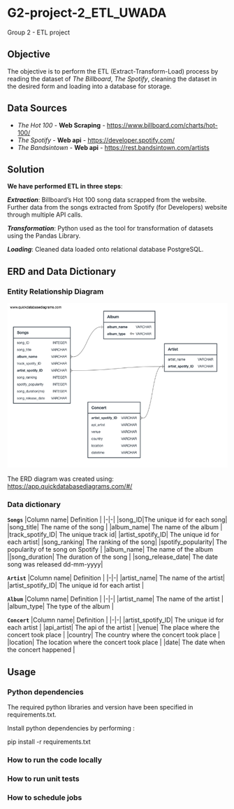 # G2-project-2_ETL_UWADA
Group 2 - ETL project

## Objective
The objective is to perform the ETL (Extract-Transform-Load) process by reading the dataset of *The Billboard*, *The Spotify*, cleaning the dataset in the desired form and loading into a database for storage.

## Data Sources
- *The Hot 100* - **Web Scraping** - https://www.billboard.com/charts/hot-100/
- *The Spotify* - **Web api** - https://developer.spotify.com/
- *The Bandsintown* - **Web api** - https://rest.bandsintown.com/artists
## Solution

**We have performed ETL in three steps**:

**_Extraction_**: 
Billboard’s Hot 100 song data scrapped from the website. Further data from the songs extracted from Spotify (for Developers) website through multiple API calls.

**_Transformation_**: 
Python used as the tool for transformation of datasets using the Pandas Library.

**_Loading_**: 
Cleaned data loaded onto relational database PostgreSQL.

## ERD and Data Dictionary

### Entity Relationship Diagram
![ERD](https://github.com/P219-C/G2-project-2_ETL_UWADA/blob/Oksana/ERD/QuickDBD-export%20(3).png)

The ERD diagram was created using: https://app.quickdatabasediagrams.com/#/

### Data dictionary
<b>`Songs`</b>
|Column name| Definition | 
|-|-|
|song_ID|The unique id for each song| 
|song_title| The name of the song |
|album_name| The name of the album |
|track_spotify_ID| The unique track id|
|artist_spotify_ID| The unique id for each artist|
|song_ranking| The ranking of the song|
|spotify_popularity| The popularity of te song on Spotify |
|album_name| The name of the album ||song_duration| The duration of the song |
|song_release_date| The date song was released dd-mm-yyyy|

<b>`Artist`</b>
|Column name| Definition | 
|-|-|
|artist_name| The name of the artist|
|artist_spotify_ID| The unique id for each artist |

<b>`Album`</b>
|Column name| Definition | 
|-|-|
|artist_name| The name of the artist |
|album_type| The type of the album |

<b>`Concert`</b>
|Column name| Definition | 
|-|-|
|artist_spotify_ID| The unique id for each artist |
|api_artist| The api of the artist |
|venue| The place where the concert took place |
|country| The country where the concert took place |
|location| The location where the concert took place |
|date| The date when the concert happened |

## Usage

### Python dependencies
The required python libraries and version have been specified in requirements.txt.

Install python dependencies by performing :

pip install -r requirements.txt 

### How to run the code locally
### How to run unit tests
### How to schedule jobs
